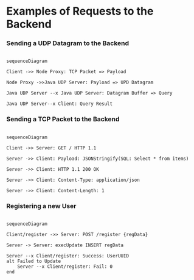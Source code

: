 
# Examples of Requests to the Backend

### Sending a UDP Datagram to the Backend

```mermaid

sequenceDiagram

Client ->> Node Proxy: TCP Packet => Payload

Node Proxy ->>Java UDP Server: Payload => UPD Datagram

Java UDP Server --x Java UDP Server: Datagram Buffer => Query

Java UDP Server--x Client: Query Result

```

### Sending a TCP Packet to the Backend

```mermaid

sequenceDiagram

Client ->> Server: GET / HTTP 1.1

Server ->> Client: Payload: JSONStringify(SQL: Select * from items)

Server ->> Client: HTTP 1.1 200 OK

Server ->> Client: Content-Type: application/json

Server ->> Client: Content-Length: 1

```

### Registering a new User

```mermaid

sequenceDiagram

Client/register ->> Server: POST /register {regData}

Server -> Server: execUpdate INSERT regData

Server --x Client/register: Success: UserUUID
alt Failed to Update
	Server --x Client/register: Fail: 0
end 
```
  
